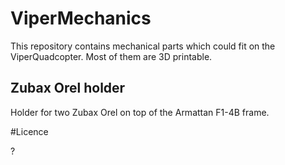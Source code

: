# ViperMechanics
This repository contains mechanical parts which could fit on the ViperQuadcopter. Most of them are 3D printable.

## Zubax Orel holder
Holder for two Zubax Orel on top of the Armattan F1-4B frame.

#Licence

?
